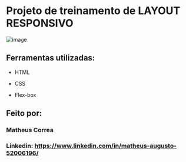 # Projeto de treinamento de LAYOUT RESPONSIVO

![image](https://github.com/user-attachments/assets/f31455d3-8fa3-45b5-9ad2-850c3d3eb4d8)




## Ferramentas utilizadas:

* HTML

* CSS

* Flex-box

## Feito por:

### Matheus Correa

### Linkedin: https://www.linkedin.com/in/matheus-augusto-52006196/

